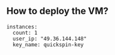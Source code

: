 ## How to deploy the VM?



```
instances:
  count: 1
  user_ip: "49.36.144.148"
  key_name: quickspin-key
```
